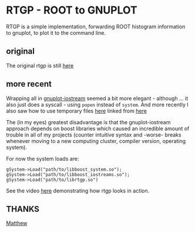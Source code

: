 # RTGP - ROOT to GNUPLOT

RTGP is a simple implementation, forwarding ROOT histogram information to
gnuplot, to plot it to the command line.

## original
The original rtgp is still
[here](https://mathphys.fsk.uni-heidelberg.de/~pseyfert/cc.html)

## more recent

Wrapping all in
[gnuplot-iostream](https://github.com/pseyfert/gnuplot-iostream) seemed a bit
more elegant - although … it also just does a syscall - using `popen` instead
of `system`. And more recently I also saw how to use temporary files
[here](http://www.gnu.org/software/libc/manual/html_node/Temporary-Files.html)
linked from
[here](http://stackoverflow.com/questions/159983/how-can-i-create-a-temporary-file-for-writing-in-c-on-a-linux-platform)

The (in my eyes) greatest disadvantage is that the gnuplot-iostream approach
depends on boost libraries which caused an incredible amount of trouble in all
of my projects (counter intuitive syntax and -worse- breaks whenever moving to
a new computing cluster, compiler version, operating system).

For now the system loads are:
```
gSystem->Load("path/to/libboost_system.so");
gSystem->Load("path/to/libboost_iostreams.so");
gSystem->Load("path/to/librtgp.so")
```

See the video
[here](http://virgilio.mib.infn.it/~seyfert/dumb-root-terminal.html)
demonstrating how rtgp looks in action.

## THANKS

[Matthew](http://stackoverflow.com/questions/34482441/plotting-two-histograms-one-w-and-one-w-o-error-bars-in-one-plot)
